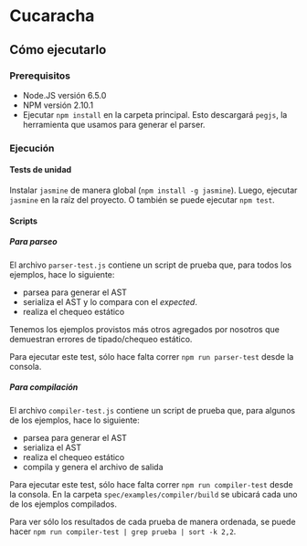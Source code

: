 # Cucaracha

## Cómo ejecutarlo

### Prerequisitos

* Node.JS versión 6.5.0
* NPM versión 2.10.1
* Ejecutar `npm install` en la carpeta principal. Esto descargará `pegjs`, la herramienta que usamos para generar el parser.

### Ejecución

#### Tests de unidad

Instalar `jasmine` de manera global (`npm install -g jasmine`). Luego, ejecutar `jasmine` en la raíz del proyecto. O también se puede ejecutar `npm test`.

#### Scripts

##### Para parseo

El archivo `parser-test.js` contiene un script de prueba que, para todos los ejemplos, hace lo siguiente:

* parsea para generar el AST
* serializa el AST y lo compara con el _expected_.
* realiza el chequeo estático

Tenemos los ejemplos provistos más otros agregados por nosotros que demuestran errores de tipado/chequeo estático.

Para ejecutar este test, sólo hace falta correr `npm run parser-test` desde la consola.

##### Para compilación

El archivo `compiler-test.js` contiene un script de prueba que, para algunos de los ejemplos, hace lo siguiente:

* parsea para generar el AST
* serializa el AST
* realiza el chequeo estático
* compila y genera el archivo de salida

Para ejecutar este test, sólo hace falta correr `npm run compiler-test` desde la consola. En la carpeta `spec/examples/compiler/build` se ubicará cada uno de los ejemplos compilados.

Para ver sólo los resultados de cada prueba de manera ordenada, se puede hacer `npm run compiler-test | grep prueba | sort -k 2,2`.
